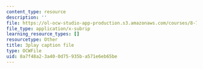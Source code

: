 ```yaml
---
content_type: resource
description: ''
file: https://ol-ocw-studio-app-production.s3.amazonaws.com/courses/8-701-introduction-to-nuclear-and-particle-physics-fall-2020/8a7f48a23a400d75935ba571e6eb65be_b5DKpnHXuUU.srt
file_type: application/x-subrip
learning_resource_types: []
resourcetype: Other
title: 3play caption file
type: OCWFile
uid: 8a7f48a2-3a40-0d75-935b-a571e6eb65be
---
```

